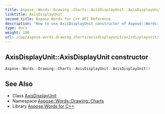 ```yaml
---
title: Aspose::Words::Drawing::Charts::AxisDisplayUnit::AxisDisplayUnit constructor
linktitle: AxisDisplayUnit
second_title: Aspose.Words for C++ API Reference
description: 'How to use AxisDisplayUnit constructor of Aspose::Words::Drawing::Charts::AxisDisplayUnit class in C++.'
type: docs
weight: 100
url: /cpp/aspose.words.drawing.charts/axisdisplayunit/axisdisplayunit/
---
```

## AxisDisplayUnit::AxisDisplayUnit constructor




```cpp
Aspose::Words::Drawing::Charts::AxisDisplayUnit::AxisDisplayUnit()
```

## See Also

* Class [AxisDisplayUnit](../)
* Namespace [Aspose::Words::Drawing::Charts](../../)
* Library [Aspose.Words for C++](../../../)
